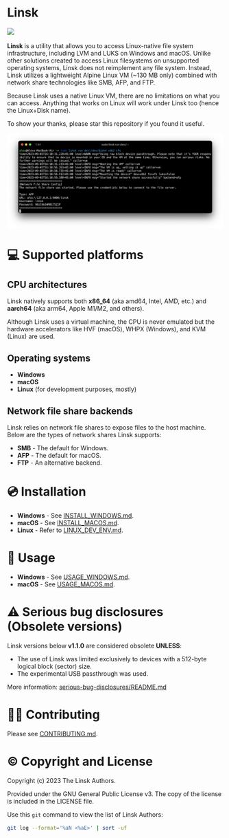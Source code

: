 # Linsk

<a href="https://t.me/linsk_foss"><img src="https://badgen.net/static/chat/telegram/229ED9"/></a>

**Linsk** is a utility that allows you to access Linux-native file system infrastructure, including LVM and LUKS on Windows and macOS. Unlike other solutions created to access Linux filesystems on unsupported operating systems, Linsk does not reimplement any file system. Instead, Linsk utilizes a lightweight Alpine Linux VM (~130 MB only) combined with network share technologies like SMB, AFP, and FTP.

Because Linsk uses a native Linux VM, there are no limitations on what you can access. Anything that works on Linux will work under Linsk too (hence the Linux+Disk name).

To show your thanks, please star this repository if you found it useful.

![Screenshot of Linsk running](./assets/screenshot.png)

# 💻 Supported platforms

## CPU architectures
Linsk natively supports both **x86_64** (aka amd64, Intel, AMD, etc.) and **aarch64** (aka arm64, Apple M1/M2, and others).

Although Linsk uses a virtual machine, the CPU is never emulated but the hardware accelerators like HVF (macOS), WHPX (Windows), and KVM (Linux) are used.

## Operating systems

* **Windows**
* **macOS**
* **Linux** (for development purposes, mostly)

## Network file share backends

Linsk relies on network file shares to expose files to the host machine. Below are the types of network shares Linsk supports:

* **SMB** - The default for Windows.
* **AFP** - The default for macOS.
* **FTP** - An alternative backend.

# 💿 Installation

- **Windows** - See [INSTALL_WINDOWS.md](INSTALL_WINDOWS.md).
- **macOS** - See [INSTALL_MACOS.md](INSTALL_MACOS.md).
- **Linux** - Refer to [LINUX_DEV_ENV.md](LINUX_DEV_ENV.md).

# 🔧 Usage

- **Windows** - See [USAGE_WINDOWS.md](USAGE_WINDOWS.md).
- **macOS** - See [USAGE_MACOS.md](USAGE_MACOS.md).

# ⚠️ Serious bug disclosures (Obsolete versions)

Linsk versions below **v1.1.0** are considered obsolete **UNLESS**:
* The use of Linsk was limited exclusively to devices with a 512-byte logical block (sector) size.
* The experimental USB passthrough was used.

More information: [serious-bug-disclosures/README.md](serious-bug-disclosures/README.md)

# 👨‍💻 Contributing

Please see [CONTRIBUTING.md](CONTRIBUTING.md).

# ©️ Copyright and License

Copyright (c) 2023 The Linsk Authors.

Provided under the GNU General Public License v3. The copy of the license is included in the LICENSE file.

Use this `git` command to view the list of Linsk Authors:
```sh
git log --format='%aN <%aE>' | sort -uf
```
